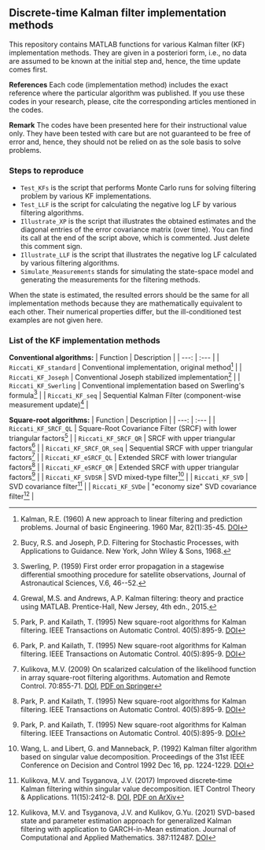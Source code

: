 ## Discrete-time Kalman filter implementation methods
 
This repository contains MATLAB functions for various Kalman filter (KF) implementation methods. They are given in a posteriori form, i.e., no data are assumed to be known at the initial step and, hence, the time update comes first. 

**References**
Each code (implementation method) includes the exact reference where the particular algorithm was published. 
If you use these codes in your research, please, cite the corresponding articles mentioned in the codes.  

**Remark**
The codes have been presented here for their instructional value only. They have been tested with care but are not guaranteed to be free of error and, hence, they should not be relied on as the sole basis to solve problems. 

### Steps to reproduce
- `Test_KFs` is the script that performs Monte Carlo runs for solving filtering problem by various KF implementations.
- `Test_LLF` is the script for calculating the negative log LF by various filtering algorithms. 
- `Illustrate_XP` is the script that illustrates the obtained estimates and the diagonal entries of the error covariance matrix (over time). You can find its call at the end of the script above, which is commented. Just delete this comment sign.
- `Illustrate_LLF` is the script that illustrates the negative log LF calculated by various filtering algorithms. 
- `Simulate_Measurements` stands for simulating the state-space model and generating the measurements for the filtering methods.

When the state is estimated, the resulted errors should be the same for all implementation methods because they are mathematically equivalent to each other. Their numerical properties differ, but the ill-conditioned test examples are not given here. 

### List of the KF implementation methods
**Conventional algorithms:**
| Function | Description |
| ---: | :--- |
| `Riccati_KF_standard` | Conventional implementation, original method[^1] |
| `Riccati_KF_Joseph` | Conventional Joseph stabilized implementation[^2] |
| `Riccati_KF_Swerling` | Conventional implementation based on Swerling's formula[^3] |
| `Riccati_KF_seq`      | Sequential Kalman Filter (component-wise measurement update)[^4] |

**Square-root algorithms:** 
| Function | Description |
| ---: | :--- |
| `Riccati_KF_SRCF_QL`   | Square-Root Covariance Filter (SRCF) with lower triangular factors[^5] |
| `Riccati_KF_SRCF_QR`   | SRCF with upper triangular factors[^5] |
| `Riccati_KF_SRCF_QR_seq` | Sequential SRCF with upper triangular factors[^6] |
| `Riccati_KF_eSRCF_QL`  | Extended SRCF with lower triangular factors[^5] |
| `Riccati_KF_eSRCF_QR`  | Extended SRCF with upper triangular factors[^5] |
| `Riccati_KF_SVDSR`     | SVD mixed-type filter[^7] |
| `Riccati_KF_SVD`       | SVD covariance filter[^8]  |
| `Riccati_KF_SVDe`      | "economy size" SVD covariance filter[^9] |

[^1]: Kalman, R.E. (1960) A new approach to linear filtering and prediction problems. Journal of basic Engineering. 1960 Mar, 82(1):35-45. <a href="https://doi.org/10.1115/1.3662552">DOI</a>
[^2]: Bucy, R.S. and Joseph, P.D. Filtering for Stochastic Processes, with Applications to Guidance. New York, John Wiley & Sons, 1968.
[^3]: Swerling, P. (1959) First order error propagation in a stagewise differential smoothing procedure for satellite observations, Journal of Astronautical Sciences, V.6, 46--52. 
[^4]: Grewal, M.S. and Andrews, A.P. Kalman filtering: theory and practice using MATLAB. Prentice-Hall, New Jersey, 4th edn., 2015. 
[^5]: Park, P. and Kailath, T. (1995) New square-root algorithms for Kalman filtering. IEEE Transactions on Automatic Control. 40(5):895-9.  <a href="http://doi.org/10.1109/9.384225">DOI</a> 
[^6]: Kulikova, M.V. (2009) On scalarized calculation of the likelihood function in array square-root filtering algorithms. Automation and Remote Control. 70:855-71. <a href="http://dx.doi.org/10.1134/S0005117909050129">DOI</a>, <a href="https://link.springer.com/content/pdf/10.1134/S0005117909050129.pdf">PDF on Springer</a>  
[^7]: Wang, L. and Libert, G. and Manneback, P. (1992) Kalman filter algorithm based on singular value decomposition. Proceedings of the 31st IEEE Conference on Decision and Control 1992 Dec 16, pp. 1224-1229.  <a href="http://doi.org/10.1109/CDC.1992.371522">DOI</a> 
[^8]: Kulikova, M.V. and Tsyganova, J.V. (2017) Improved discrete‐time Kalman filtering within singular value decomposition. IET Control Theory & Applications. 11(15):2412-8. <a href="http://doi.org/10.1049/iet-cta.2016.1282">DOI</a>, <a href="https://arxiv.org/abs/1611.03686">PDF on ArXiv</a>  
[^9]: Kulikova, M.V. and Tsyganova, J.V. and Kulikov, G.Yu. (2021) SVD-based state and parameter estimation approach for generalized Kalman filtering with application to GARCH-in-Mean estimation. Journal of Computational and Applied Mathematics. 387:112487. <a href="10.1016/j.cam.2019.112487">DOI</a>



